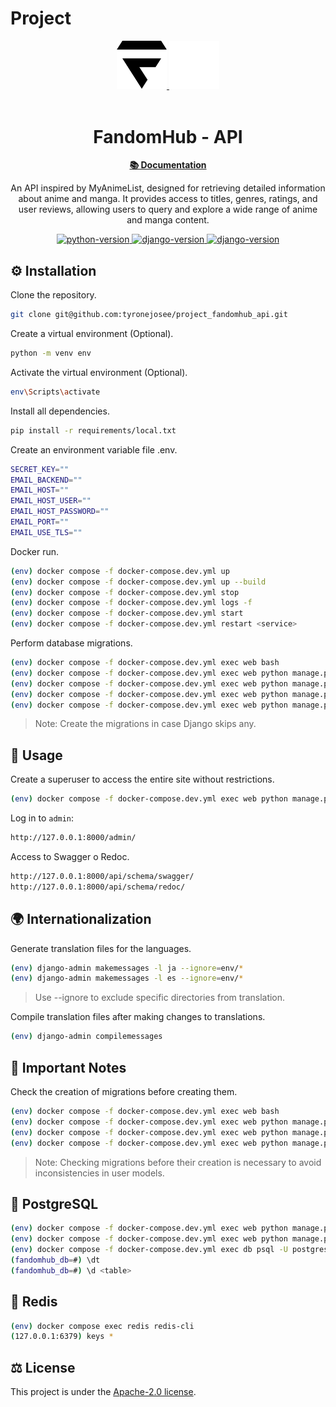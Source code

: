 # Project

<div align="center">
  <a href="https://github.com/tyronejosee/project_new_store#gh-light-mode-only" target="_blank">
    <img src="./.github//logo_light.svg" alt="logo-light" width="80">
  </a>
  <a href="https://github.com/tyronejosee/project_new_store#gh-dark-mode-only" target="_blank">
    <img src="./.github//logo_dark.svg" alt="logo-dark" width="80">
  </a>
</div>
<br>
<div align="center">
  <h1><strong>FandomHub - API</strong></h1>
  <a href="#"><strong>📚 Documentation</strong></a>
</div>
<p align="center">
An API inspired by MyAnimeList, designed for retrieving detailed information about anime and manga. It provides access to titles, genres, ratings, and user reviews, allowing users to query and explore a wide range of anime and manga content.
<p>
<p align="center">
  <a href="https://www.python.org/">
  <img src="https://img.shields.io/badge/python-3.11.8-blue" alt="python-version">
  </a>
  <a href="https://www.djangoproject.com/">
  <img src="https://img.shields.io/badge/django-5.0.1-green" alt="django-version">
  </a>
  <a href="https://www.django-rest-framework.org/">
  <img src="https://img.shields.io/badge/drf-3.14.0-red" alt="django-version">
  </a>
</p>

## ⚙️ Installation

Clone the repository.

```bash
git clone git@github.com:tyronejosee/project_fandomhub_api.git
```

Create a virtual environment (Optional).

```bash
python -m venv env
```

Activate the virtual environment (Optional).

```bash
env\Scripts\activate
```

Install all dependencies.

```bash
pip install -r requirements/local.txt
```

Create an environment variable file .env.

```bash
SECRET_KEY=""
EMAIL_BACKEND=""
EMAIL_HOST=""
EMAIL_HOST_USER=""
EMAIL_HOST_PASSWORD=""
EMAIL_PORT=""
EMAIL_USE_TLS=""
```

Docker run.

```bash
(env) docker compose -f docker-compose.dev.yml up
(env) docker compose -f docker-compose.dev.yml up --build
(env) docker compose -f docker-compose.dev.yml stop
(env) docker compose -f docker-compose.dev.yml logs -f
(env) docker compose -f docker-compose.dev.yml start
(env) docker compose -f docker-compose.dev.yml restart <service>
```

Perform database migrations.

```bash
(env) docker compose -f docker-compose.dev.yml exec web bash
(env) docker compose -f docker-compose.dev.yml exec web python manage.py makemigrations*
(env) docker compose -f docker-compose.dev.yml exec web python manage.py migrate
(env) docker compose -f docker-compose.dev.yml exec web python manage.py migrate <app_label> <migration_name>
(env) docker compose -f docker-compose.dev.yml exec web python manage.py showmigrations
```

> Note: Create the migrations in case Django skips any.

## 🚀 Usage

Create a superuser to access the entire site without restrictions.

```bash
(env) docker compose -f docker-compose.dev.yml exec web python manage.py createsuperuser
```

Log in to `admin`:

```bash
http://127.0.0.1:8000/admin/
```

Access to Swagger o Redoc.

```bash
http://127.0.0.1:8000/api/schema/swagger/
http://127.0.0.1:8000/api/schema/redoc/
```

## 🌍 Internationalization

Generate translation files for the languages.

```bash
(env) django-admin makemessages -l ja --ignore=env/*
(env) django-admin makemessages -l es --ignore=env/*
```

> Use --ignore to exclude specific directories from translation.

Compile translation files after making changes to translations.

```bash
(env) django-admin compilemessages
```

## 🚨 Important Notes

Check the creation of migrations before creating them.

```bash
(env) docker compose -f docker-compose.dev.yml exec web bash
(env) docker compose -f docker-compose.dev.yml exec web python manage.py makemigrations users
(env) docker compose -f docker-compose.dev.yml exec web python manage.py makemigrations
(env) docker compose -f docker-compose.dev.yml exec web python manage.py migrate
```

> Note: Checking migrations before their creation is necessary to avoid inconsistencies in user models.

## 💾 PostgreSQL

```bash
(env) docker compose -f docker-compose.dev.yml exec web python manage.py dumpdata > backup.json
(env) docker compose -f docker-compose.dev.yml exec web python manage.py loaddata
(env) docker compose -f docker-compose.dev.yml exec db psql -U postgres -d fandomhub_db
(fandomhub_db=#) \dt
(fandomhub_db=#) \d <table>
```

## 💾 Redis

```bash
(env) docker compose exec redis redis-cli
(127.0.0.1:6379) keys *
```

## ⚖️ License

This project is under the [Apache-2.0 license](https://github.com/tyronejosee/project_fandomhub_api/blob/main/LICENSE).
